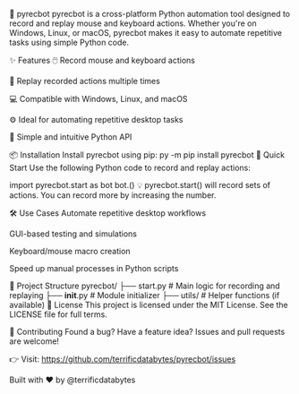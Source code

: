 🤖 pyrecbot
pyrecbot is a cross-platform Python automation tool designed to record and replay mouse and keyboard actions. Whether you're on Windows, Linux, or macOS, pyrecbot makes it easy to automate repetitive tasks using simple Python code.

✨ Features
🖱️ Record mouse and keyboard actions

🔁 Replay recorded actions multiple times

💻 Compatible with Windows, Linux, and macOS

⚙️ Ideal for automating repetitive desktop tasks

🐍 Simple and intuitive Python API

📦 Installation
Install pyrecbot using pip:
py -m pip install pyrecbot
🚀 Quick Start
Use the following Python code to record and replay actions:

import pyrecbot.start as bot
bot.()
💡 pyrecbot.start() will record  sets of actions. You can record more by increasing the number.

🛠 Use Cases
Automate repetitive desktop workflows

GUI-based testing and simulations

Keyboard/mouse macro creation

Speed up manual processes in Python scripts

📁 Project Structure
pyrecbot/
├── start.py       # Main logic for recording and replaying
├── __init__.py    # Module initializer
├── utils/         # Helper functions (if available)
📃 License
This project is licensed under the MIT License.
See the LICENSE file for full terms.

🤝 Contributing
Found a bug? Have a feature idea?
Issues and pull requests are welcome!

👉 Visit: https://github.com/terrificdatabytes/pyrecbot/issues

Built with ❤️ by @terrificdatabytes
